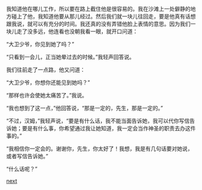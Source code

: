 
我知道他在哪儿工作，所以要在路上截住他是很容易的。我在沙滩上一处僻静的地方碰上了他，我知道他要从那儿经过。然后我们就一块儿往回走，要是他真有话想跟我说，就可以有充分的时间。我还真的没有弄错他脸上表情的意思。因为我们一块儿走了没多远，他连看也没朝我看一眼，就开口问道：

“大卫少爷，你见到她了吗？”

“只看到一会儿，正当她晕过去的时候。”我轻声回答说。

我们往前走了一点路，他又问道：

“大卫少爷，你想你还能见到她吗？”

“那样也许会使她太痛苦了。”我说。

“我也想到了这一点，”他回答说，“那是一定的，先生，那是一定的。”

“不过，汉姆，”我轻声说，“要是有什么话，我不能当面告诉她，我可以代你写信告诉她；要是有什么事，你希望通过我让她知道，我一定会当作神圣的职责去办这件事的。”

“我相信你一定会的。谢谢你，先生，你太好了！我想，我是有几句话要对她说，或者写信告诉她。”

“什么话呢？”

[next](page650.md)